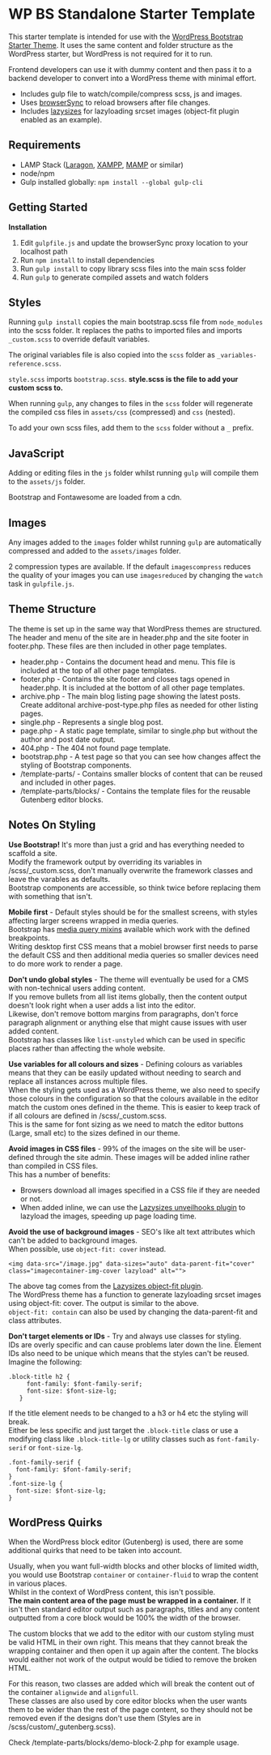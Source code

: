 WP BS Standalone Starter Template
===

This starter template is intended for use with the <a href="https://github.com/RelevanceDigital/wp-bs4-starter-theme" target="_blank">WordPress
Bootstrap Starter Theme</a>. It uses the same content and folder structure as the WordPress starter, but WordPress
is not required for it to run. 

Frontend developers can use it with dummy content and then pass it to a backend developer to convert into a WordPress theme with minimal effort.

- Includes gulp file to watch/compile/compress scss, js and images.
- Uses [browserSync](https://browsersync.io/) to reload browsers after file changes.
- Includes [lazysizes](https://github.com/aFarkas/lazysizes) for lazyloading srcset images (object-fit plugin enabled as an example).


## Requirements

- LAMP Stack ([Laragon](https://laragon.org/), [XAMPP](https://www.apachefriends.org/), [MAMP](https://www.mamp.info/) or similar)
- node/npm
- Gulp installed globally: `npm install --global gulp-cli`
 

Getting Started
---------------

**Installation**

1. Edit `gulpfile.js` and update the browserSync proxy location to your localhost path
2. Run `npm install` to install dependencies
3. Run `gulp install` to copy library scss files into the main scss folder
4. Run `gulp` to generate compiled assets and watch folders

## Styles

Running `gulp install` copies the main bootstrap.scss file from `node_modules` into the scss folder. It replaces the paths to imported files and imports `_custom.scss` to override default variables.

The original variables file is also copied into the `scss` folder as `_variables-reference.scss`.

`style.scss` imports `bootstrap.scss`. **style.scss is the file to add your custom scss to.**

When running `gulp`, any changes to files in the `scss` folder will regenerate the compiled css files in `assets/css` (compressed) and `css` (nested).

To add your own scss files, add them to the `scss` folder without a `_` prefix.

## JavaScript

Adding or editing files in the `js` folder whilst running `gulp` will compile them to the `assets/js` folder.

Bootstrap and Fontawesome are loaded from a cdn.

## Images

Any images added to the `images` folder whilst running `gulp` are automatically compressed and added to the `assets/images` folder.

2 compression types are available. If the default `imagescompress` reduces the quality of your images you can use `imagesreduced` by changing the `watch` task in `gulpfile.js`.

Theme Structure
---------------

The theme is set up in the same way that WordPress themes are structured.
The header and menu of the site are in header.php and the site footer in footer.php. These files are then included in other page templates.

- header.php - Contains the document head and menu. This file is included at the top of all other page templates.
- footer.php - Contains the site footer and closes tags opened in header.php. It is included at the bottom of all other page templates.
- archive.php - The main blog listing page showing the latest posts. Create additonal archive-post-type.php files as needed for other listing pages.
- single.php - Represents a single blog post.
- page.php - A static page template, similar to single.php but without the author and post date output.
- 404.php - The 404 not found page template.
- bootstrap.php - A test page so that you can see how changes affect the styling of Bootstrap components.
- /template-parts/ - Contains smaller blocks of content that can be reused and included in other pages.
- /template-parts/blocks/ - Contains the template files for the reusable Gutenberg editor blocks.

Notes On Styling
----------------

**Use Bootstrap!** It's more than just a grid and has everything needed to scaffold a site.  
Modify the framework output by overriding its variables in /scss/_custom.scss, don't manually overwrite the framework classes and leave the varables as defaults.  
Bootstrap components are accessible, so think twice before replacing them with something that isn't.

**Mobile first** - Default styles should be for the smallest screens, with styles affecting larger screens wrapped in media queries.  
Bootstrap has [media query mixins](https://getbootstrap.com/docs/4.1/layout/overview/#responsive-breakpoints) available which work with the defined breakpoints.  
Writing desktop first CSS means that a mobiel browser first needs to parse the default CSS and then additional media queries so smaller devices need to do more work to render a page.

**Don't undo global styles** - The theme will eventually be used for a CMS with non-technical users adding content.  
If you remove bullets from all list items globally, then the content output doesn't look right when a user adds a list into the editor.  
Likewise, don't remove bottom margins from paragraphs, don't force paragraph alignment or anything else that might cause issues with user added content.  
Bootstrap has classes like `list-unstyled` which can be used in specific places rather than affecting the whole website.

**Use variables for all colours and sizes** - Defining colours as variables means that they can be easily updated without needing to search and replace all instances across multiple files.  
When the styling gets used as a WordPress theme, we also need to specify those colours in the configuration so that the colours available in the editor match the custom ones defined in the theme. This is easier to keep track of if all colours are defined in /scss/_custom.scss.  
This is the same for font sizing as we need to match the editor buttons (Large, small etc) to the sizes defined in our theme. 

**Avoid images in CSS files** - 99% of the images on the site will be user-defined through the site admin. These images will be added inline rather than compiled in CSS files.  
This has a number of benefits: 
- Browsers download all images specified in a CSS file if they are needed or not.
- When added inline, we can use the [Lazysizes unveilhooks plugin](https://github.com/aFarkas/lazysizes/tree/gh-pages/plugins/unveilhooks) to lazyload the images, speeding up page loading time.

**Avoid the use of background images** - SEO's like alt text attributes which can't be added to background images.  
When possible, use `object-fit: cover` instead.

```
<img data-src="/image.jpg" data-sizes="auto" data-parent-fit="cover" class="imagecontainer-img-cover lazyload" alt="">
```
The above tag comes from the [Lazysizes object-fit plugin](https://github.com/aFarkas/lazysizes/tree/gh-pages/plugins/object-fit).  
The WordPress theme has a function to generate lazyloading srcset images using object-fit: cover. The output is similar to the above.  
`object-fit: contain` can also be used by changing the data-parent-fit and class attributes.

**Don't target elements or IDs** - Try and always use classes for styling.  
IDs are overly specific and can cause problems later down the line. Element IDs also need to be unique which means that the styles can't be reused.  
Imagine the following:

```
.block-title h2 {
     font-family: $font-family-serif;
     font-size: $font-size-lg;
   }
``` 

If the title element needs to be changed to a h3 or h4 etc the styling will break.  
Either be less specific and just target the `.block-title` class or use a modifying class like `.block-title-lg` or utility classes such as `font-family-serif` or `font-size-lg`.

```
.font-family-serif {
  font-family: $font-family-serif;
}
.font-size-lg {
  font-size: $font-size-lg;
}
```

WordPress Quirks
----------------

When the WordPress block editor (Gutenberg) is used, there are some additional quirks that need to be taken into account.

Usually, when you want full-width blocks and other blocks of limited width, you would use Bootstrap `container` or `container-fluid` to wrap the content in various places.  
Whilst in the context of WordPress content, this isn't possible.  
**The main content area of the page must be wrapped in a container.** If it isn't then standard editor output such as paragraphs, titles and any content outputted from a core block would be 100% the width of the browser.

The custom blocks that we add to the editor with our custom styling must be valid HTML in their own right. This means that they cannot break the wrapping container and then open it up again after the content. The blocks would eaither not work of the output would be tidied to remove the broken HTML.

For this reason, two classes are added which will break the content out of the container `alignwide` and `alignfull`.  
These classes are also used by core editor blocks when the user wants them to be wider than the rest of the page content, so they should not be removed even if the designs don't use them (Styles are in /scss/custom/_gutenberg.scss).

Check /template-parts/blocks/demo-block-2.php for example usage.